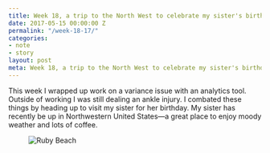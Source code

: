 ```yaml
---
title: Week 18, a trip to the North West to celebrate my sister's birthday
date: 2017-05-15 00:00:00 Z
permalink: "/week-18-17/"
categories:
- note
- story
layout: post
meta: Week 18, a trip to the North West to celebrate my sister's birthday
---
```


This week I wrapped up work on a variance issue with an analytics tool. Outside of working I was still dealing an ankle injury. I combated these things by heading up to visit my sister for her birthday. My sister has recently be up in Northwestern United States—a great place to enjoy moody weather and lots of coffee. 

<figure>
  <img src="//yowainwright.imgix.net/wk-18/ruby-beach-2.jpg?w=800&h=800&crop=focalpoint&auto=format" alt="Ruby Beach" />
</figure>

